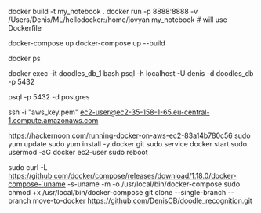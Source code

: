 

docker build -t my_notebook .
docker run -p 8888:8888 -v /Users/Denis/ML/hellodocker:/home/jovyan my_notebook # will use Dockerfile


docker-compose up
docker-compose up --build

docker ps



docker exec -it doodles_db_1 bash
psql -h localhost -U denis -d doodles_db -p 5432


psql -p 5432 -d postgres



ssh -i "aws_key.pem" ec2-user@ec2-35-158-1-65.eu-central-1.compute.amazonaws.com


https://hackernoon.com/running-docker-on-aws-ec2-83a14b780c56
sudo yum update
sudo yum install -y docker git
sudo service docker start
sudo usermod -aG docker ec2-user
sudo reboot

sudo curl -L https://github.com/docker/compose/releases/download/1.18.0/docker-compose-`uname -s-uname -m -o /usr/local/bin/docker-compose
sudo chmod +x /usr/local/bin/docker-compose
git clone --single-branch --branch move-to-docker https://github.com/DenisCB/doodle_recognition.git
